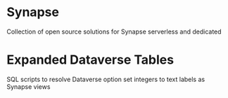 # Synapse
Collection of open source solutions for Synapse serverless and dedicated

# Expanded Dataverse Tables
SQL scripts to resolve Dataverse option set integers to text labels as Synapse views 
